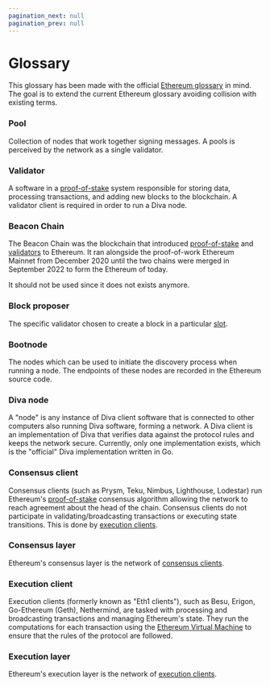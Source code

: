 ```yaml
---
pagination_next: null
pagination_prev: null
---
```


# Glossary

This glossary has been made with the official [Ethereum glossary](https://ethereum.org/en/glossary) in mind. The goal is to extend the current Ethereum glossary avoiding collision with existing terms.

### Pool

Collection of nodes that work together signing messages. A pools is perceived by the network as a single validator.

### Validator

A software in a [proof-of-stake](https://ethereum.org/en/glossary/#pos) system responsible for storing data, processing transactions, and adding new blocks to the blockchain. A validator client is required in order to run a Diva node.

### Beacon Chain

The Beacon Chain was the blockchain that introduced [proof-of-stake](https://github.com/ethereum/ethereum-org-website/blob/dev/src/content/glossary/index.md#pos) and [validators](https://github.com/ethereum/ethereum-org-website/blob/dev/src/content/glossary/index.md#validator) to Ethereum. It ran alongside the proof-of-work Ethereum Mainnet from December 2020 until the two chains were merged in September 2022 to form the Ethereum of today.

It should not be used since it does not exists anymore.

### Block proposer

The specific validator chosen to create a block in a particular [slot](https://ethereum.org/en/glossary/#slot).

### Bootnode

The nodes which can be used to initiate the discovery process when running a node. The endpoints of these nodes are recorded in the Ethereum source code.

### Diva node

A "node" is any instance of Diva client software that is connected to other computers also running Diva software, forming a network. A Diva client is an implementation of Diva that verifies data against the protocol rules and keeps the network secure. Currently, only one implementation exists, which is the "official" Diva implementation written in Go.

### Consensus client

Consensus clients (such as Prysm, Teku, Nimbus, Lighthouse, Lodestar) run Ethereum's [proof-of-stake](https://ethereum.org/en/glossary/#pos) consensus algorithm allowing the network to reach agreement about the head of the chain. Consensus clients do not participate in validating/broadcasting transactions or executing state transitions. This is done by [execution clients](https://ethereum.org/en/glossary/#execution-client).

### Consensus layer

Ethereum's consensus layer is the network of [consensus clients](https://ethereum.org/en/glossary/#consensus-client).

### Execution client

Execution clients (formerly known as "Eth1 clients"), such as Besu, Erigon, Go-Ethereum (Geth), Nethermind, are tasked with processing and broadcasting transactions and managing Ethereum's state. They run the computations for each transaction using the [Ethereum Virtual Machine](https://ethereum.org/en/glossary/#evm) to ensure that the rules of the protocol are followed.

### Execution layer

Ethereum's execution layer is the network of [execution clients](https://ethereum.org/en/glossary/#execution-client).

## 
